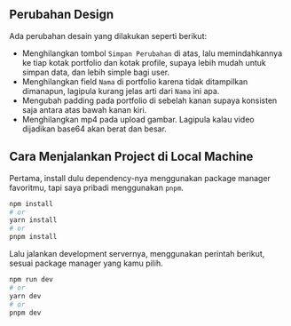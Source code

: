 ## Perubahan Design

Ada perubahan desain yang dilakukan seperti berikut:

- Menghilangkan tombol `Simpan Perubahan` di atas, lalu memindahkannya ke tiap kotak portfolio dan kotak profile, supaya lebih mudah untuk simpan data, dan lebih simple bagi user.
- Menghilangkan field `Nama` di portfolio karena tidak ditampilkan dimanapun, lagipula kurang jelas arti dari `Nama` ini apa.
- Mengubah padding pada portfolio di sebelah kanan supaya konsisten saja antara atas bawah kanan kiri.
- Menghilangkan mp4 pada upload gambar. Lagipula kalau video dijadikan base64 akan berat dan besar.

## Cara Menjalankan Project di Local Machine

Pertama, install dulu dependency-nya menggunakan package manager favoritmu, tapi saya pribadi menggunakan `pnpm`.

```bash
npm install
# or
yarn install
# or
pnpm install
```

Lalu jalankan development servernya, menggunakan perintah berikut, sesuai package manager yang kamu pilih.

```bash
npm run dev
# or
yarn dev
# or
pnpm dev
```
